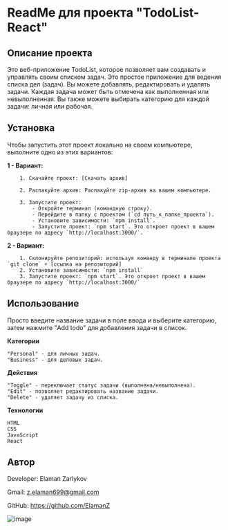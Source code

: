 # ReadMe для проекта "TodoList-React"

## Описание проекта

Это веб-приложение TodoList, которое позволяет вам создавать и управлять своим списком задач.
Это простое приложение для ведения списка дел (задач). Вы можете добавлять, редактировать и удалять задачи.
Каждая задача может быть отмечена как выполненная или невыполненная.
Вы также можете выбирать категорию для каждой задачи: личная или рабочая.

## Установка

Чтобы запустить этот проект локально на своем компьютере, выполните одно из этих вариантов:

**1 - Вариант:**

        1. Скачайте проект: [Скачать архив] 
  
        2. Распакуйте архив: Распакуйте zip-архив на вашем компьютере.
  
        3. Запустите проект:
            - Откройте терминал (командную строку).
            - Перейдите в папку с проектом (`cd путь_к_папке_проекта`).
            - Установите зависимости: `npm install`.
            - Запустите проект: `npm start`. Это откроет проект в вашем браузере по адресу `http://localhost:3000/`.

**2 - Вариант:**  

        1. Склонируйте репозиторий: используя команду в терминале проекта `git clone` + [ссылка на репозиторий]
        2. Установите зависимости: `npm install`
        3. Запустите проект: `npm start`. Это откроет проект в вашем браузере по адресу `http://localhost:3000/`

## Использование


Просто введите название задачи в поле ввода и выберите категорию, затем нажмите "Add todo" для добавления задачи в список.

**Категории**

    "Personal" - для личных задач.
    "Business" - для деловых задач.
    
**Действия**

    "Toggle" - переключает статус задачи (выполнена/невыполнена).
    "Edit" - позволяет редактировать название задачи.
    "Delete" - удаляет задачу из списка.

**Технологии**

    HTML
    CSS
    JavaScript
    React

## Автор

   Developer: Elaman Zarlykov
   
   Gmail: z.elaman699@gmail.com
   
   GitHub: https://github.com/ElamanZ

![image](https://github.com/ElamanZ/neobis-front-todoList-react/assets/110537470/7410b0be-72d3-487b-9962-a828a3105385)



